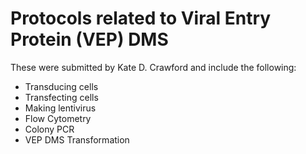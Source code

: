 # Protocols related to Viral Entry Protein (VEP) DMS

These were submitted by Kate D. Crawford and include the following:

- Transducing cells
- Transfecting cells
- Making lentivirus
- Flow Cytometry
- Colony PCR
- VEP DMS Transformation
